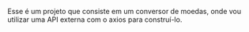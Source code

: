 Esse é um projeto que consiste em um conversor de moedas, onde vou utilizar uma API externa com o axios para construí-lo.
